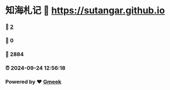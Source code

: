 # 知海札记 :link: https://sutangar.github.io 
### :page_facing_up: [2](https://sutangar.github.io/tag.html) 
### :speech_balloon: 0 
### :hibiscus: 2884 
### :alarm_clock: 2024-09-24 12:56:18 
### Powered by :heart: [Gmeek](https://github.com/Meekdai/Gmeek)
